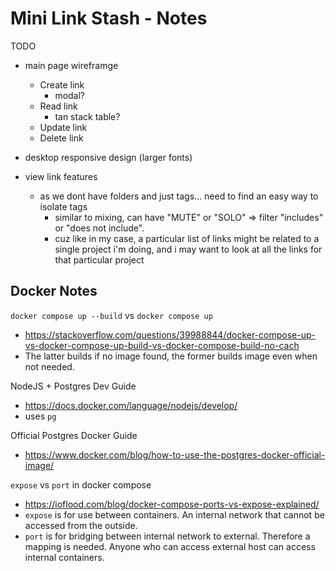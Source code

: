 # Mini Link Stash - Notes

TODO

- main page wireframge
  - Create link
    - modal?
  - Read link
    - tan stack table?
  - Update link
  - Delete link
- desktop responsive design (larger fonts)

- view link features
  - as we dont have folders and just tags... need to find an easy way to isolate tags
    - similar to mixing, can have "MUTE" or "SOLO" => filter "includes" or "does not include".
    - cuz like in my case, a particular list of links might be related to a single project i'm doing, and i may want to look at all the links for that particular project

## Docker Notes

`docker compose up --build` vs `docker compose up`

- <https://stackoverflow.com/questions/39988844/docker-compose-up-vs-docker-compose-up-build-vs-docker-compose-build-no-cach>
- The latter builds if no image found, the former builds image even when not needed.

NodeJS + Postgres Dev Guide

- <https://docs.docker.com/language/nodejs/develop/>
- uses `pg`

Official Postgres Docker Guide

- <https://www.docker.com/blog/how-to-use-the-postgres-docker-official-image/>

`expose` vs `port` in docker compose

- <https://ioflood.com/blog/docker-compose-ports-vs-expose-explained/>
- `expose` is for use between containers. An internal network that cannot be accessed from the outside.
- `port` is for bridging between internal network to external. Therefore a mapping is needed. Anyone who can access external host can access internal containers.
